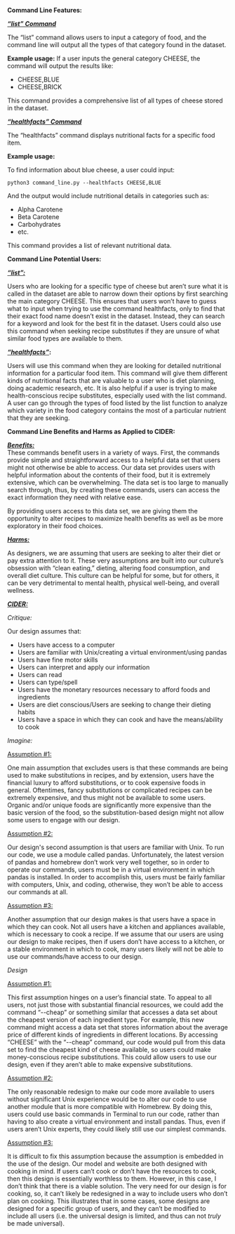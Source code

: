 **Command Line Features:**

***<span style="text-decoration:underline;">“list” Command</span>***

The “list” command allows users to input a category of food, and the command line will output all the types of that category found in the dataset. 

**Example usage:**
If a user inputs the general category CHEESE, the command will output the results like:



* CHEESE,BLUE
* CHEESE,BRICK

This command provides a comprehensive list of all types of cheese stored in the dataset.


***<span style="text-decoration:underline;">“healthfacts” Command</span>***

The “healthfacts” command displays nutritional facts for a specific food item.

**Example usage:**

To find information about blue cheese, a user could input:

	python3 command_line.py --healthfacts CHEESE,BLUE

And the output would include nutritional details in categories such as:



* Alpha Carotene
* Beta Carotene
* Carbohydrates
* etc.

This command provides a list of relevant nutritional data.

**Command Line Potential Users:**

***<span style="text-decoration:underline;">“list”:</span>***

Users who are looking for a specific type of cheese but aren’t sure what it is called in the dataset are able to narrow down their options by first searching the main category CHEESE. This ensures that users won’t have to guess what to input when trying to use the command healthfacts, only to find that their exact food name doesn’t exist in the dataset. Instead, they can search for a keyword and look for the best fit in the dataset. Users could also use this command when seeking recipe substitutes if they are unsure of what similar food types are available to them.

***<span style="text-decoration:underline;">“healthfacts”</span>*:**

Users will use this command when they are looking for detailed nutritional information for a particular food item. This command will give them different kinds of nutritional facts that are valuable to a user who is diet planning, doing academic research, etc. It is also helpful if a user is trying to make health-conscious recipe substitutes, especially used with the list command. A user can go through the types of food listed by the list function to analyze which variety in the food category contains the most of a particular nutrient that they are seeking.

**Command Line Benefits and Harms as Applied to CIDER:**

***<span style="text-decoration:underline;">Benefits:</span>*** \
	These commands benefit users in a variety of ways. First, the commands provide simple and straightforward access to a helpful data set that users might not otherwise be able to access. Our data set provides users with helpful information about the contents of their food, but it is extremely extensive, which can be overwhelming. The data set is too large to manually search through, thus, by creating these commands, users can access the exact information they need with relative ease.

By providing users access to this data set, we are giving them the opportunity to alter recipes to maximize health benefits as well as be more exploratory in their food choices.

***<span style="text-decoration:underline;">Harms:</span>***

As designers, we are assuming that users are seeking to alter their diet or pay extra attention to it. These very assumptions are built into our culture’s obsession with “clean eating,” dieting, altering food consumption, and overall diet culture. This culture can be helpful for some, but for others, it can be very detrimental to mental health, physical well-being, and overall wellness.

***<span style="text-decoration:underline;">CIDER:</span>***

*Critique:*

Our design assumes that:



* Users have access to a computer
* Users are familiar with Unix/creating a virtual environment/using pandas
* Users have fine motor skills
* Users can interpret and apply our information
* Users can read
* Users can type/spell
* Users have the monetary resources necessary to afford foods and ingredients
* Users are diet conscious/Users are seeking to change their dieting habits
* Users have a space in which they can cook and have the means/ability to cook

*Imagine:*

<span style="text-decoration:underline;">Assumption #1:</span>


One main assumption that excludes users is that these commands are being used to make substitutions in recipes, and by extension, users have the financial luxury to afford substitutions, or to cook expensive foods in general. Oftentimes, fancy substitutions or complicated recipes can be extremely expensive, and thus might not be available to some users. Organic and/or unique foods are significantly more expensive than the basic version of the food, so the substitution-based design might not allow some users to engage with our design.

<span style="text-decoration:underline;">Assumption #2:</span>


Our design's second assumption is that users are familiar with Unix. To run our code, we use a module called pandas. Unfortunately, the latest version of pandas and homebrew don’t work very well together, so in order to operate our commands, users must be in a virtual environment in which pandas is installed. In order to accomplish this, users must be fairly familiar with computers, Unix, and coding, otherwise, they won’t be able to access our commands at all.

<span style="text-decoration:underline;">Assumption #3:</span>


Another assumption that our design makes is that users have a space in which they can cook. Not all users have a kitchen and appliances available, which is necessary to cook a recipe. If we assume that our users are using our design to make recipes, then if users don’t have access to a kitchen, or a stable environment in which to cook, many users likely will not be able to use our commands/have access to our design.

*Design*

<span style="text-decoration:underline;">Assumption #1:</span>


This first assumption hinges on a user’s financial state. To appeal to all users, not just those with substantial financial resources, we could add the command “--cheap” or something similar that accesses a data set about the cheapest version of each ingredient type. For example, this new command might access a data set that stores information about the average price of different kinds of ingredients in different locations. By accessing “CHEESE” with the “--cheap” command, our code would pull from this data set to find the cheapest kind of cheese available, so users could make money-conscious recipe substitutions. This could allow users to use our design, even if they aren’t able to make expensive substitutions.

<span style="text-decoration:underline;">Assumption #2:</span>


The only reasonable redesign to make our code more available to users without significant Unix experience would be to alter our code to use another module that is more compatible with Homebrew. By doing this, users could use basic commands in Terminal to run our code, rather than having to also create a virtual environment and install pandas. Thus, even if users aren’t Unix experts, they could likely still use our simplest commands.

<span style="text-decoration:underline;">Assumption #3:</span>


It is difficult to fix this assumption because the assumption is embedded in the use of the design. Our model and website are both designed with cooking in mind. If users can’t cook or don’t have the resources to cook, then this design is essentially worthless to them. However, in this case, I don’t think that there is a viable solution. The very need for our design is for cooking, so, it can’t likely be redesigned in a way to include users who don’t plan on cooking. This illustrates that in some cases, some designs are designed for a specific group of users, and they can’t be modified to include all users (i.e. the universal design is limited, and thus can not *truly* be made universal).

